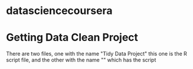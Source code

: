 # datasciencecoursera
# Getting Data Clean Project

There are two files, one with the name "Tidy Data Project" this one is the R script file, and the other with the name "" which has the script 
